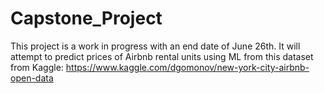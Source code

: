 # Capstone_Project

This project is a work in progress with an end date of June 26th. It will attempt to predict prices of Airbnb rental units using ML from this dataset from Kaggle: 
https://www.kaggle.com/dgomonov/new-york-city-airbnb-open-data